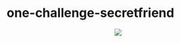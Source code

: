 # one-challenge-secretfriend

<p align="center">
   <img src="https://img.shields.io/badge/STATUS-EN%20DESAROLLO-green">
</p>
